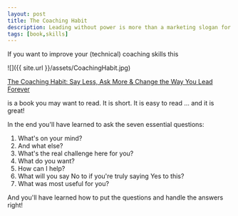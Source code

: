 ```yaml
---
layout: post
title: The Coaching Habit
description: Leading without power is more than a marketing slogan for software developers and software architects. A coaching habit you need.
tags: [book,skills]
---
```


If you want to improve your (technical) coaching skills this

![]({{ site.url }}/assets/CoachingHabit.jpg)

[The Coaching Habit: Say Less, Ask More & Change the Way You Lead Forever](https://www.amazon.com/Coaching-Habit-Less-Change-Forever/dp/0978440749/ref=sr_1_1?ie=UTF8&qid=1487424234&sr=8-1&keywords=coaching+habit)

is a book you may want to read. It is short. It is easy to read ... and it is great!

In the end you'll have learned to ask the seven essential questions:

1. What's on your mind?
2. And what else?
3. What's the real challenge here for you?
4. What do you want?
5. How can I help?
6. What will you say No to if you're truly saying Yes to this?
7. What was most useful for you?

And you'll have learned how to put the questions and handle the answers right!
